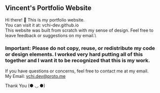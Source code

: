 ## Vincent's Portfolio Website
Hi there! 👋 This is my portfolio website.\
You can visit it at: vchi-dev.github.io
\
This website was built from scratch with my sense of design. Feel free to leave feedback or suggestions on my email.\

### Important: Please do not copy, reuse, or redistribute my code or design elements. I worked very hard putting all of this together and I want it to be recognized that this is my work.
If you have questions or concerns, feel free to contact me at my email.\
My Email: vchi.dev@proto.me

Thank You (● ◡ ●)